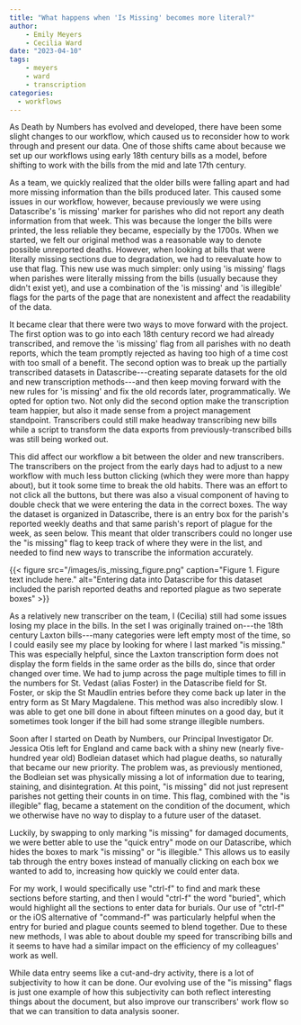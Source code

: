 ```yaml
---
title: "What happens when 'Is Missing' becomes more literal?"
author: 
    - Emily Meyers
    - Cecilia Ward
date: "2023-04-10"
tags: 
    - meyers
    - ward
    - transcription
categories: 
  - workflows
---
```


As Death by Numbers has evolved and developed, there have been some slight changes to our workflow, which caused us to reconsider how to work through and present our data. One of those shifts came about because we set up our workflows using early 18th century bills as a model, before shifting to work with the bills from the mid and late 17th century.

As a team, we quickly realized that the older bills were falling apart and had more missing information than the bills produced later. This caused some issues in our workflow, however, because previously we were using Datascribe's 'is missing' marker for parishes who did not report any death information from that week. This was because the longer the bills were printed, the less reliable they became, especially by the 1700s. When we started, we felt our original method was a reasonable way to denote possible unreported deaths. However, when looking at bills that were literally missing sections due to degradation, we had to reevaluate how to use that flag. This new use was much simpler: only using 'is missing' flags when parishes were literally missing from the bills (usually because they didn't exist yet), and use a combination of the 'is missing' and 'is illegible' flags for the parts of the page that are nonexistent and affect the readability of the data.

It became clear that there were two ways to move forward with the project. The first option was to go into each 18th century record we had already transcribed, and remove the 'is missing' flag from all parishes with no death reports, which the team promptly rejected as having too high of a time cost with too small of a benefit. The second option was to break up the partially transcribed datasets in Datascribe---creating separate datasets for the old and new transcription methods---and then keep moving forward with the new rules for 'is missing' and fix the old records later, programmatically. We opted for option two. Not only did the second option make the transcription team happier, but also it made sense from a project management standpoint. Transcribers could still make headway transcribing new bills while a script to transform the data exports from previously-transcribed bills was still being worked out. 

This did affect our workflow a bit between the older and new transcribers. The transcribers on the project from the early days had to adjust to a new workflow with much less button clicking (which they were more than happy about), but it took some time to break the old habits. There was an effort to not click all the buttons, but there was also a visual component of having to double check that we were entering the data in the correct boxes. The way the dataset is organized in Datascribe, there is an entry box for the parish's reported weekly deaths and that same parish's report of plague for the week, as seen below. This meant that older transcribers could no longer use the "is missing" flag to keep track of where they were in the list, and needed to find new ways to transcribe the information accurately.

{{< figure src="/images/is_missing_figure.png" caption="Figure 1. Figure text include here." alt="Entering data into Datascribe for this dataset included the parish reported deaths and reported plague as two seperate boxes" >}}

As a relatively new transcriber on the team, I (Cecilia) still had some issues losing my place in the bills. In the set I was originally trained on---the 18th century Laxton bills---many categories were left empty most of the time, so I could easily see my place by looking for where I last marked "is missing." This was especially helpful, since the Laxton transcription form does not display the form fields in the same order as the bills do, since that order changed over time. We had to jump across the page multiple times to fill in the numbers for St. Vedast (alias Foster) in the Datascribe field for St. Foster, or skip the St Maudlin entries before they come back up later in the entry form as St Mary Magdalene. This method was also incredibly slow. I was able to get one bill done in about fifteen minutes on a good day, but it sometimes took longer if the bill had some strange illegible numbers.

Soon after I started on Death by Numbers, our Principal Investigator Dr. Jessica Otis left for England and came back with a shiny new (nearly five-hundred year old) Bodleian dataset which had plague deaths, so naturally that became our new priority. The problem was, as previously mentioned, the Bodleian set was physically missing a lot of information due to tearing, staining, and disintegration.  At this point, "is missing" did not just represent parishes not getting their counts in on time. This flag, combined with the "is illegible" flag, became a statement on the condition of the document, which we otherwise have no way to display to a future user of the dataset.

Luckily, by swapping to only marking "is missing" for damaged documents, we were better able to use the "quick entry" mode on our Datascribe, which hides the boxes to mark "is missing" or "is illegible." This allows us to easily tab through the entry boxes instead of manually clicking on each box we wanted to add to, increasing how quickly we could enter data.

For my work, I would specifically use "ctrl-f" to find and mark these sections before starting, and then I would "ctrl-f" the word "buried", which would highlight all the sections to enter data for burials. Our use of "ctrl-f" or the iOS alternative of "command-f" was particularly helpful when the entry for buried and plague counts seemed to blend together. Due to these new methods, I was able to about double my speed for transcribing bills and it seems to have had a similar impact on the efficiency of my colleagues' work as well. 

While data entry seems like a cut-and-dry activity, there is a lot of subjectivity to how it can be done. Our evolving use of the "is missing" flags is just one example of how this subjectivity can both reflect interesting things about the document, but also improve our transcribers' work flow so that we can transition to data analysis sooner. 

